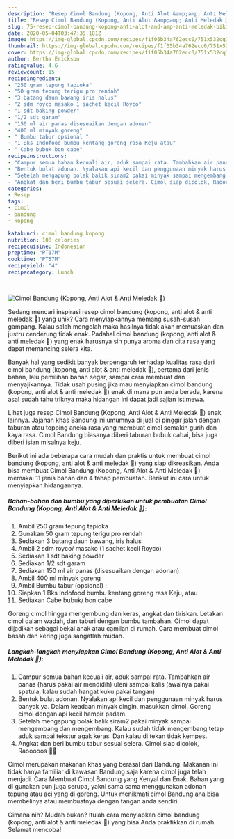 ```yaml
---
description: "Resep Cimol Bandung (Kopong, Anti Alot &amp;amp; Anti Meledak 🤩), Bikin Ngiler"
title: "Resep Cimol Bandung (Kopong, Anti Alot &amp;amp; Anti Meledak 🤩), Bikin Ngiler"
slug: 75-resep-cimol-bandung-kopong-anti-alot-and-amp-anti-meledak-bikin-ngiler
date: 2020-05-04T03:47:35.181Z
image: https://img-global.cpcdn.com/recipes/f1f05b34a762ecc0/751x532cq70/cimol-bandung-kopong-anti-alot-anti-meledak-🤩-foto-resep-utama.jpg
thumbnail: https://img-global.cpcdn.com/recipes/f1f05b34a762ecc0/751x532cq70/cimol-bandung-kopong-anti-alot-anti-meledak-🤩-foto-resep-utama.jpg
cover: https://img-global.cpcdn.com/recipes/f1f05b34a762ecc0/751x532cq70/cimol-bandung-kopong-anti-alot-anti-meledak-🤩-foto-resep-utama.jpg
author: Bertha Erickson
ratingvalue: 4.6
reviewcount: 15
recipeingredient:
- "250 gram tepung tapioka"
- "50 gram tepung terigu pro rendah"
- "3 batang daun bawang iris halus"
- "2 sdm royco masako 1 sachet kecil Royco"
- "1 sdt baking powder"
- "1/2 sdt garam"
- "150 ml air panas disesuaikan dengan adonan"
- "400 ml minyak goreng"
- " Bumbu tabur opsional "
- "1 Bks Indofood bumbu kentang goreng rasa Keju atau"
- " Cabe bubuk bon cabe"
recipeinstructions:
- "Campur semua bahan kecuali air, aduk sampai rata. Tambahkan air panas (harus pakai air mendidih) uleni sampai kalis (awalnya pakai spatula, kalau sudah hangat kuku pakai tangan)"
- "Bentuk bulat adonan. Nyalakan api kecil dan penggunaan minyak harus banyak ya. Dalam keadaan minyak dingin, masukkan cimol. Goreng cimol dengan api kecil hampir padam."
- "Setelah mengapung bolak balik siram2 pakai minyak sampai mengembang dan mengembang. Kalau sudah tidak mengembang tetap aduk sampai tekstur agak keras. Dan kalau di tekan tidak kempes."
- "Angkat dan beri bumbu tabur sesuai selera. Cimol siap dicolok, Raooooos 🤩✅"
categories:
- Resep
tags:
- cimol
- bandung
- kopong

katakunci: cimol bandung kopong 
nutrition: 108 calories
recipecuisine: Indonesian
preptime: "PT17M"
cooktime: "PT57M"
recipeyield: "4"
recipecategory: Lunch

---
```



![Cimol Bandung (Kopong, Anti Alot &amp; Anti Meledak 🤩)](https://img-global.cpcdn.com/recipes/f1f05b34a762ecc0/751x532cq70/cimol-bandung-kopong-anti-alot-anti-meledak-🤩-foto-resep-utama.jpg)

Sedang mencari inspirasi resep cimol bandung (kopong, anti alot &amp; anti meledak 🤩) yang unik? Cara menyiapkannya memang susah-susah gampang. Kalau salah mengolah maka hasilnya tidak akan memuaskan dan justru cenderung tidak enak. Padahal cimol bandung (kopong, anti alot &amp; anti meledak 🤩) yang enak harusnya sih punya aroma dan cita rasa yang dapat memancing selera kita.

Banyak hal yang sedikit banyak berpengaruh terhadap kualitas rasa dari cimol bandung (kopong, anti alot &amp; anti meledak 🤩), pertama dari jenis bahan, lalu pemilihan bahan segar, sampai cara membuat dan menyajikannya. Tidak usah pusing jika mau menyiapkan cimol bandung (kopong, anti alot &amp; anti meledak 🤩) enak di mana pun anda berada, karena asal sudah tahu triknya maka hidangan ini dapat jadi sajian istimewa.

Lihat juga resep Cimol Bandung (Kopong, Anti Alot &amp; Anti Meledak 🤩) enak lainnya. Jajanan khas Bandung ini umumnya di jual di pinggir jalan dengan taburan atau topping aneka rasa yang membuat cimol semakin gurih dan kaya rasa. Cimol Bandung biasanya diberi taburan bubuk cabai, bisa juga diberi isian misalnya keju.


Berikut ini ada beberapa cara mudah dan praktis untuk membuat cimol bandung (kopong, anti alot &amp; anti meledak 🤩) yang siap dikreasikan. Anda bisa membuat Cimol Bandung (Kopong, Anti Alot &amp; Anti Meledak 🤩) memakai 11 jenis bahan dan 4 tahap pembuatan. Berikut ini cara untuk menyiapkan hidangannya.

<!--inarticleads1-->

##### Bahan-bahan dan bumbu yang diperlukan untuk pembuatan Cimol Bandung (Kopong, Anti Alot &amp; Anti Meledak 🤩):

1. Ambil 250 gram tepung tapioka
1. Gunakan 50 gram tepung terigu pro rendah
1. Sediakan 3 batang daun bawang, iris halus
1. Ambil 2 sdm royco/ masako (1 sachet kecil Royco)
1. Sediakan 1 sdt baking powder
1. Sediakan 1/2 sdt garam
1. Sediakan 150 ml air panas (disesuaikan dengan adonan)
1. Ambil 400 ml minyak goreng
1. Ambil  Bumbu tabur (opsional) :
1. Siapkan 1 Bks Indofood bumbu kentang goreng rasa Keju, atau
1. Sediakan  Cabe bubuk/ bon cabe


Goreng cimol hingga mengembung dan keras, angkat dan tiriskan. Letakan cimol dalam wadah, dan taburi dengan bumbu tambahan. Cimol dapat dijadikan sebagai bekal anak atau camilan di rumah. Cara membuat cimol basah dan kering juga sangatlah mudah. 

<!--inarticleads2-->

##### Langkah-langkah menyiapkan Cimol Bandung (Kopong, Anti Alot &amp; Anti Meledak 🤩):

1. Campur semua bahan kecuali air, aduk sampai rata. Tambahkan air panas (harus pakai air mendidih) uleni sampai kalis (awalnya pakai spatula, kalau sudah hangat kuku pakai tangan)
1. Bentuk bulat adonan. Nyalakan api kecil dan penggunaan minyak harus banyak ya. Dalam keadaan minyak dingin, masukkan cimol. Goreng cimol dengan api kecil hampir padam.
1. Setelah mengapung bolak balik siram2 pakai minyak sampai mengembang dan mengembang. Kalau sudah tidak mengembang tetap aduk sampai tekstur agak keras. Dan kalau di tekan tidak kempes.
1. Angkat dan beri bumbu tabur sesuai selera. Cimol siap dicolok, Raooooos 🤩✅


Cimol merupakan makanan khas yang berasal dari Bandung. Makanan ini tidak hanya familiar di kawasan Bandung saja karena cimol juga telah menjadi. Cara Membuat Cimol Bandung yang Kenyal dan Enak. Bahan yang di gunakan pun juga serupa, yakni sama sama menggunakan adonan tepung atau aci yang di goreng. Untuk menikmati cimol Bandung ana bisa membelinya atau membuatnya dengan tangan anda sendiri. 

Gimana nih? Mudah bukan? Itulah cara menyiapkan cimol bandung (kopong, anti alot &amp; anti meledak 🤩) yang bisa Anda praktikkan di rumah. Selamat mencoba!
